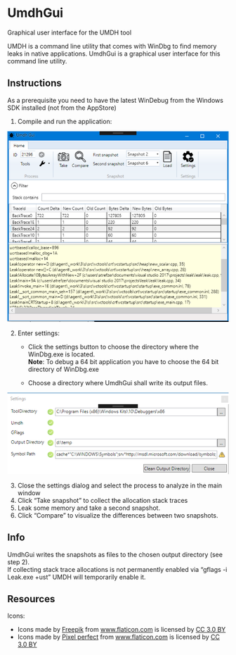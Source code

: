 # UmdhGui
Graphical user interface for the UMDH tool

UMDH is a command line utility that comes with WinDbg to find memory leaks in native applications.
UmdhGui is a graphical user interface for this command line utility.

## Instructions

As a prerequisite you need to have the latest WinDebug from the Windows SDK installed (not from the AppStore)

1) Compile and run the application:

![Main Window](ScreenShots/main.PNG)

2) Enter settings:
   - Click the settings button to choose the directory where the WinDbg.exe is located. <br>
  **Note**: To debug a 64 bit application you have to choose the 64 bit directory of WinDbg.exe
  
   - Choose a directory where UmdhGui shall write its output files.

![Settings](ScreenShots/Settings.PNG)

3) Close the settings dialog and select the process to analyze in the main window
4) Click “Take snapshot” to collect the allocation stack traces
5) Leak some memory and take a second snapshot.
6) Click “Compare” to visualize the differences between two snapshots.

## Info
UmdhGui writes the snapshots as files to the chosen output directory (see step 2). <br>
If collecting stack trace allocations is not permanently enabled via “gflags -i Leak.exe +ust” UMDH will temporarily enable it.
## Resources

Icons:

<ul>
  
 <li>
<div>Icons made by <a href="https://www.freepik.com/" title="Freepik">Freepik</a> from <a href="https://www.flaticon.com/" 			    title="Flaticon">www.flaticon.com</a> is licensed by <a href="http://creativecommons.org/licenses/by/3.0/" 			    title="Creative Commons BY 3.0" target="_blank">CC 3.0 BY</a></div>
</li>
<li>
<div>Icons made by <a href="https://www.flaticon.com/authors/pixel-perfect" title="Pixel perfect">Pixel perfect</a> from <a href="https://www.flaticon.com/" 			    title="Flaticon">www.flaticon.com</a> is licensed by <a href="http://creativecommons.org/licenses/by/3.0/" 			    title="Creative Commons BY 3.0" target="_blank">CC 3.0 BY</a></div>
  </li>

</ul>

